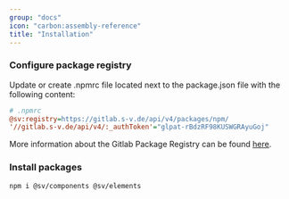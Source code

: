 ```yaml
---
group: "docs"
icon: "carbon:assembly-reference"
title: "Installation"
---
```


### Configure package registry

Update or create .npmrc file located next to the package.json file with the following content:

```ini
# .npmrc
@sv:registry=https://gitlab.s-v.de/api/v4/packages/npm/
'//gitlab.s-v.de/api/v4/:_authToken'="glpat-rBdzRF98KUSWGRAyuGoj"
```

More information about the Gitlab Package Registry can be found [here](https://docs.gitlab.com/ee/user/packages/npm_registry/#install-from-the-instance-level).

### Install packages

```bash
npm i @sv/components @sv/elements
```
